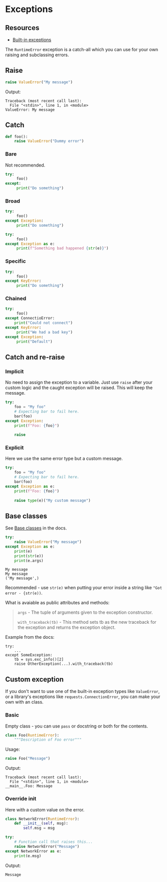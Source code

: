 # Exceptions

## Resources

- [Built-in exceptions](https://docs.python.org/3/library/exceptions.html)

The `RuntimeError` exception is a catch-all which you can use for your own raising and subclassing errors.


## Raise

```python
raise ValueError("My message")
```
Output:
```
Traceback (most recent call last):
  File "<stdin>", line 1, in <module>
ValueError: My message
```


## Catch

```python
def foo():
    raise ValueError("Dummy error")
```

### Bare

Not recommended.
  
```python
try:
     foo()
except:
     print("Do something")
```

### Broad

```python
try:
     foo()
except Exception:
     print("Do something")
```

```python
try:
     foo()
except Exception as e:
     print(f"Something bad happened {str(e)}")
```

### Specific

```python
try:
     foo()
except KeyError:
     print("Do something")
```

### Chained

```python
try:
     foo()
except ConnectioError:
    print("Could not connect")
except KeyError:
     print("We had a bad key")
except Exception:
     print("Default")     
```


## Catch and re-raise

### Implicit

No need to assign the exception to a variable. Just use `raise` after your custom logic and the caught exception will be raised. This will keep the message.

```python
try:
    foo = "My foo"
    # Expecting bar to fail here.
    bar(foo)
except Exception:
    print(f"Foo: {foo}")
    
    raise
```

### Explicit

Here we use the same error type but a custom message.

```python
try:
    foo = "My foo"
    # Expecting bar to fail here.
    bar(foo)
except Exception as e:
    print(f"Foo: {foo}")
    
    raise type(e)("My custom message")
```


## Base classes

See [Base classes](https://docs.python.org/3/library/exceptions.html#base-classes) in the docs.

```python
try:
    raise ValueError("My message")
except Exception as e:
    print(e)
    print(str(e))
    print(e.args)
```
```
My message
My message
('My message',)
```

Recommended - use `str(e)` when putting your error inside a string like `"Got error - {str(e))`.

What is avaiable as public attributes and methods:

> `args` - The tuple of arguments given to the exception constructor. 
> 
> `with_traceback(tb)` - This method sets tb as the new traceback for the exception and returns the exception object.


Example from the docs:

```
try:
    ...
except SomeException:
    tb = sys.exc_info()[2]
    raise OtherException(...).with_traceback(tb)
```


## Custom exception

If you don't want to use one of the built-in exception types like `ValueError`, or a library's exceptions like `requests.ConnectionError`, you can make your own with an class.

### Basic

Empty class - you can use `pass` or docstring or both for the contents.

```python
class Foo(RuntimeError):
    """Description of Foo error"""
```

Usage:

```python
raise Foo("Message")
```
Output:
```
Traceback (most recent call last):
  File "<stdin>", line 1, in <module>
__main__.Foo: Message
```


### Override init

Here with a custom value on the error.

```python
class NetworkError(RuntimeError):
    def __init__(self, msg):
        self.msg = msg

```

```python
try:
    # Function call that raises this...
    raise NetworkError("Message")
except NetworkError as e: 
    print(e.msg)
```
Output:
```
Message
```
